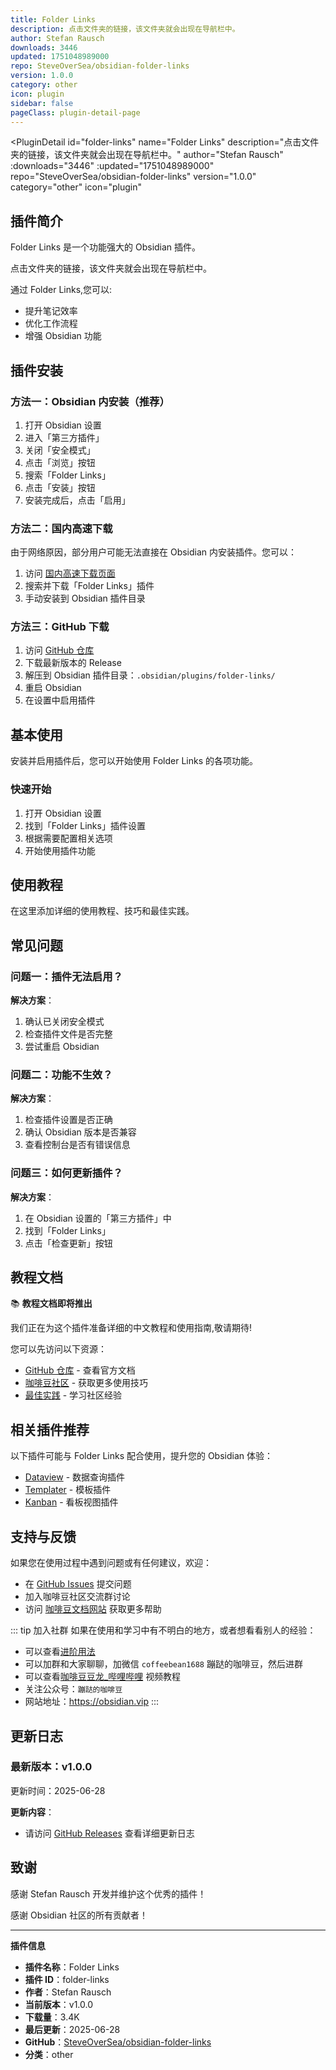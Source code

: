 ```yaml
---
title: Folder Links
description: 点击文件夹的链接，该文件夹就会出现在导航栏中。
author: Stefan Rausch
downloads: 3446
updated: 1751048989000
repo: SteveOverSea/obsidian-folder-links
version: 1.0.0
category: other
icon: plugin
sidebar: false
pageClass: plugin-detail-page
---
```


<PluginDetail
  id="folder-links"
  name="Folder Links"
  description="点击文件夹的链接，该文件夹就会出现在导航栏中。"
  author="Stefan Rausch"
  :downloads="3446"
  :updated="1751048989000"
  repo="SteveOverSea/obsidian-folder-links"
  version="1.0.0"
  category="other"
  icon="plugin"
>

<!-- AUTO_GENERATED_START -->
## 插件简介

Folder Links 是一个功能强大的 Obsidian 插件。

点击文件夹的链接，该文件夹就会出现在导航栏中。

通过 Folder Links,您可以:

- 提升笔记效率
- 优化工作流程
- 增强 Obsidian 功能

<!-- AUTO_GENERATED_END -->

<!-- AUTO_GENERATED_START -->
## 插件安装

### 方法一：Obsidian 内安装（推荐）

1. 打开 Obsidian 设置
2. 进入「第三方插件」
3. 关闭「安全模式」
4. 点击「浏览」按钮
5. 搜索「Folder Links」
6. 点击「安装」按钮
7. 安装完成后，点击「启用」

### 方法二：国内高速下载

由于网络原因，部分用户可能无法直接在 Obsidian 内安装插件。您可以：

1. 访问 [国内高速下载页面](/zh/documentation/obsidian-plugins-download.html)
2. 搜索并下载「Folder Links」插件
3. 手动安装到 Obsidian 插件目录

### 方法三：GitHub 下载

1. 访问 [GitHub 仓库](https://github.com/SteveOverSea/obsidian-folder-links)
2. 下载最新版本的 Release
3. 解压到 Obsidian 插件目录：`.obsidian/plugins/folder-links/`
4. 重启 Obsidian
5. 在设置中启用插件

## 基本使用

安装并启用插件后，您可以开始使用 Folder Links 的各项功能。

### 快速开始

1. 打开 Obsidian 设置
2. 找到「Folder Links」插件设置
3. 根据需要配置相关选项
4. 开始使用插件功能

<!-- AUTO_GENERATED_END -->

<!-- CUSTOM_CONTENT_START:tutorial -->
## 使用教程

在这里添加详细的使用教程、技巧和最佳实践。

<!-- CUSTOM_CONTENT_END:tutorial -->

<!-- SHARED_CONTENT_START -->
## 常见问题

### 问题一：插件无法启用？

**解决方案**：
1. 确认已关闭安全模式
2. 检查插件文件是否完整
3. 尝试重启 Obsidian

### 问题二：功能不生效？

**解决方案**：
1. 检查插件设置是否正确
2. 确认 Obsidian 版本是否兼容
3. 查看控制台是否有错误信息

### 问题三：如何更新插件？

**解决方案**：
1. 在 Obsidian 设置的「第三方插件」中
2. 找到「Folder Links」
3. 点击「检查更新」按钮

## 教程文档

📚 **教程文档即将推出**

我们正在为这个插件准备详细的中文教程和使用指南,敬请期待!

您可以先访问以下资源：
- [GitHub 仓库](https://github.com/SteveOverSea/obsidian-folder-links) - 查看官方文档
- [咖啡豆社区](/zh/bases/) - 获取更多使用技巧
- [最佳实践](/zh/best-practices/) - 学习社区经验

## 相关插件推荐

以下插件可能与 Folder Links 配合使用，提升您的 Obsidian 体验：

- [Dataview](/zh/plugins/dataview.html) - 数据查询插件
- [Templater](/zh/plugins/templater-obsidian.html) - 模板插件
- [Kanban](/zh/plugins/obsidian-kanban.html) - 看板视图插件

## 支持与反馈

如果您在使用过程中遇到问题或有任何建议，欢迎：

- 在 [GitHub Issues](https://github.com/SteveOverSea/obsidian-folder-links/issues) 提交问题
- 加入咖啡豆社区交流群讨论
- 访问 [咖啡豆文档网站](https://obsidian.vip) 获取更多帮助

::: tip 加入社群
如果在使用和学习中有不明白的地方，或者想看看别人的经验：
- 可以查看[进阶用法](/zh/advanced)
- 可以加群和大家聊聊，加微信 `coffeebean1688` 蹦跶的咖啡豆，然后进群
- 可以查看[咖啡豆豆龙_哔哩哔哩](https://space.bilibili.com/618777356) 视频教程
- 关注公众号：`蹦跶的咖啡豆`
- 网站地址：https://obsidian.vip
:::
<!-- SHARED_CONTENT_END -->

<!-- AUTO_GENERATED_START -->
## 更新日志

### 最新版本：v1.0.0

更新时间：2025-06-28

**更新内容**：
- 请访问 [GitHub Releases](https://github.com/SteveOverSea/obsidian-folder-links/releases) 查看详细更新日志

## 致谢

感谢 Stefan Rausch 开发并维护这个优秀的插件！

感谢 Obsidian 社区的所有贡献者！

---

**插件信息**
- **插件名称**：Folder Links
- **插件 ID**：folder-links
- **作者**：Stefan Rausch
- **当前版本**：v1.0.0
- **下载量**：3.4K
- **最后更新**：2025-06-28
- **GitHub**：[SteveOverSea/obsidian-folder-links](https://github.com/SteveOverSea/obsidian-folder-links)
- **分类**：other
<!-- AUTO_GENERATED_END -->

</PluginDetail>

